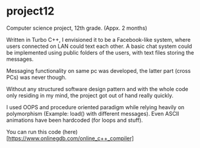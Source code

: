 # project12
Computer science project, 12th grade. (Appx. 2 months)

Written in Turbo C++, I envisioned it to be a Facebook-like system, where users connected on LAN could text each other.
A basic chat system could be implemented using public folders of the users, with text files storing the messages.

Messaging functionality on same pc was developed, the latter part (cross PCs) was never though.

Without any structured software design pattern and with the whole code only residing in my mind, the project got out of hand really quickly. 

I used OOPS and procedure oriented paradigm while relying heavily on polymorphism (Example: load() with different messages).
Even ASCII animations have been hardcoded (for loops and stuff).

You can run this code (here)[https://www.onlinegdb.com/online_c++_compiler] 

